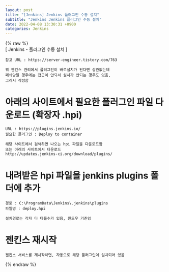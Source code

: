 ```yaml
---  
layout: post  
title: "[Jenkins] Jenkins 플러그인 수동 설치"  
subtitle: "Jenkins Jenkins 플러그인 수동 설치"  
date: 2022-04-08 13:30:31 +0900  
categories: Jenkins  
---  
```

{% raw %}  
[ Jenkins - 플러그인 수동 설치 ]  
  
	참고 URL : https://server-engineer.tistory.com/763  
  
	뭐 젠킨스 관리에서 플러그인이 바로설치가 된다면 상관없는데  
	폐쇄망일 경우에는 접근이 안되서 설치가 안되는 경우도 있음,  
	그래서 작성함  
  
# 아래의 사이트에서 필요한 플러그인 파일 다운로드 (확장자 .hpi)  
  
	URL : https://plugins.jenkins.io/  
	필요한 플러그인 : Deploy to container  
  
	해당 사이트에서 검색하면 나오는 hpi 파일을 다운로드함  
	또는 아래의 사이트에서 다운로드  
	http://updates.jenkins-ci.org/download/plugins/  
  
# 내려받은 hpi 파일을 jenkins plugins 폴더에 추가  
	경로 : C:\ProgramData\Jenkins\.jenkins\plugins  
	파일명 : deploy.hpi  
  
	설치경로는 각자 다 다를수가 있음, 윈도우 기준임  
  
# 젠킨스 재시작  
  
	젠킨스 서비스를 재시작하면, 자동으로 해당 플러그인이 설치되어 있음  
  
{% endraw %}